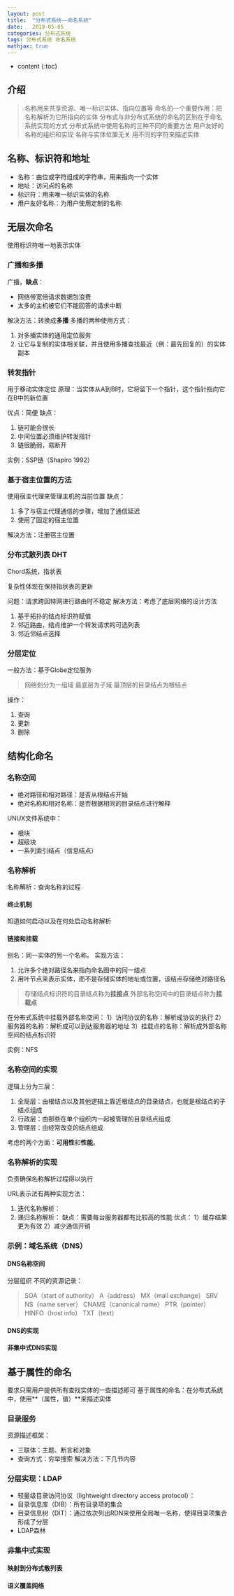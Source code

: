 ```yaml
---
layout: post
title:  "分布式系统——命名系统"
date:   2019-05-05
categories: 分布式系统
tags: 分布式系统 命名系统
mathjax: true
---
```


* content
{:toc}

## 介绍

> 名称用来共享资源、唯一标识实体、指向位置等
> 命名的一个重要作用：把名称解析为它所指向的实体
> 分布式与非分布式系统的命名的区别在于命名系统实现的方式
> 分布式系统中使用名称的三种不同的重要方法
> 用户友好的名称的组织和实现
> 名称与实体位置无关
> 用不同的字符来描述实体


## 名称、标识符和地址

* 名称：由位或字符组成的字符串，用来指向一个实体
* 地址：访问点的名称
* 标识符：用来唯一标识实体的名称
* 用户友好名称：为用户使用定制的名称

## 无层次命名

使用标识符唯一地表示实体

### 广播和多播

广播，**缺点**：

* 网络带宽倍请求数据包浪费
* 太多的主机被它们不能回答的请求中断

解决方法：转换成**多播**
多播的两种使用方式：

1. 对多播实体的通用定位服务
2. 让它与复制的实体相关联，并且使用多播查找最近（例：最先回复的）的实体副本

### 转发指针

用于移动实体定位
原理：当实体从A到B时，它将留下一个指针，这个指针指向它在B中的新位置

优点：简便
缺点：

1. 链可能会很长
2. 中间位置必须维护转发指针
3. 链很脆弱，易断开

实例：SSP链（Shapiro 1992）

### 基于宿主位置的方法

使用宿主代理来管理主机的当前位置
缺点：

1. 多了与宿主代理通信的步骤，增加了通信延迟
2. 使用了固定的宿主位置

解决方法：注册宿主位置

### 分布式散列表 DHT

Chord系统，指状表

复杂性体现在保持指状表的更新

问题：请求跨因特网进行路由时不稳定
解决方法：考虑了底层网络的设计方法

1. 基于拓扑的结点标识符赋值
2. 邻近路由，结点维护一个转发请求的可选列表
3. 邻近邻结点选择

### 分层定位

一般方法：基于Globe定位服务

> 网络划分为一组域
> 最底层为子域
> 最顶层的目录结点为根结点

操作：

1. 查询
2. 更新
3. 删除

## 结构化命名

### 名称空间

* 绝对路径和相对路径：是否从根结点开始
* 绝对名称和相对名称：是否根据相同的目录结点进行解释

UNUX文件系统中：

* 根块
* 超级块
* 一系列索引结点（信息结点）

### 名称解析

名称解析：查询名称的过程

#### 终止机制

知道如何启动以及在何处启动名称解析

#### 链接和挂载

别名：同一实体的另一个名称。
实现方法：

1. 允许多个绝对路径名来指向命名图中的同一结点
2. 用叶节点来表示实体，而不是存储实体的地址或位置，该结点存储绝对路径名

> 存储结点标识符的目录结点称为**挂接点**
> 外部名称空间中的目录结点称为**挂载点**

在分布式系统中挂载外部名称空间：
1）访问协议的名称：解析成协议的执行
2）服务器的名称：解析成可以到达服务器的地址
3）挂载点的名称：解析成外部名称空间的结点标识符

实例：NFS

### 名称空间的实现

逻辑上分为三层：

1. 全局层：由根结点以及其他逻辑上靠近根结点的目录结点，也就是根结点的子结点组成
2. 行政层：由那些在单个组织内一起被管理的目录结点组成
3. 管理层：由经常改变的结点组成

考虑的两个方面：**可用性**和**性能**。

### 名称解析的实现

负责确保名称解析过程得以执行

URL表示法有两种实现方法：

1. 迭代名称解析：
2. 递归名称解析：
缺点：需要每台服务器都有比较高的性能
优点：
1）缓存结果更为有效
2）减少通信开销

### 示例：域名系统（DNS）

#### DNS名称空间

分层组织
不同的资源记录：

> SOA（start of authority）
> A（address）
> MX（mail exchange）
> SRV
> NS（name server）
> CNAME（canonical name）
> PTR（pointer）
> HINFO（host info）
> TXT（text）

#### DNS的实现

#### 非集中式DNS实现

## 基于属性的命名

要求只需用户提供所有查找实体的一些描述即可
基于属性的命名：在分布式系统中，使用**（属性，值）**来描述实体

### 目录服务

资源描述框架：

* 三联体：主题、断言和对象
* 查询方式：穷举搜索
解决方法：下几节内容

### 分层实现：LDAP

* 轻量级目录访问协议（lightweight directory access protocol）：
* 目录信息库（DIB）：所有目录项的集合
* 目录信息树（DIT）：通过依次列出RDN来使用全局唯一名称，使得目录项集合形成了分层
* LDAP森林

### 非集中式实现

#### 映射到分布式散列表

#### 语义覆盖网络